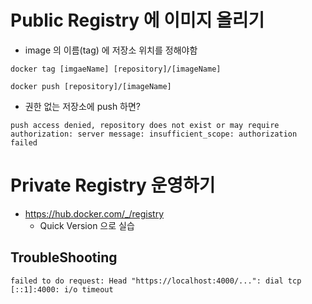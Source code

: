 # Public Registry 에 이미지 올리기
- image 의 이름(tag) 에 저장소 위치를 정해야함
```
docker tag [imgaeName] [repository]/[imageName]

docker push [repository]/[imageName]
```

- 권한 없는 저장소에 push 하면?
```
push access denied, repository does not exist or may require authorization: server message: insufficient_scope: authorization failed
```

# Private Registry 운영하기
- https://hub.docker.com/_/registry
    - Quick Version 으로 실습

## TroubleShooting
```
failed to do request: Head "https://localhost:4000/...": dial tcp [::1]:4000: i/o timeout
```